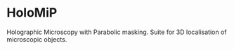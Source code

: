 # HoloMiP
Holographic Microscopy with Parabolic masking.  Suite for 3D localisation of microscopic objects.
